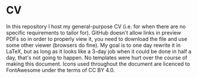 # CV

In this repository I host my general-purpose CV (i.e. for when there are no specific requirements to tailor for). GitHub doesn't allow links in preview PDFs so in order to properly view it, you need to download the file and use some other viewer (browsers do fine). My goal is to one day rewrite it in LaTeX, but as long as it looks like a 3-day job when it could be done in half a day, that's not going to happen. No templates were hurt over the course of making this document. Icons used throughout the document are licenced to FontAwesome under the terms of CC BY 4.0.

